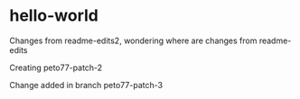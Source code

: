 # hello-world

Changes from readme-edits2, wondering where are changes from readme-edits

Creating peto77-patch-2

Change added in branch peto77-patch-3
